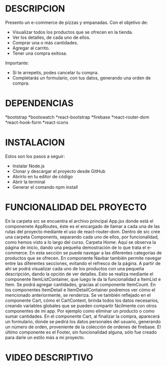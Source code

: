 # DESCRIPCION
Presento un e-commerce de pizzas y empanadas.
Con el objetivo de:

* Visualizar todos los productos que se ofrecen en la tienda.
* Ver los detalles, de cada uno de ellos.
* Comprar una o más cantidades.
* Agregar al carrito.
* Tener una compra exitosa.

 Importante:
* Si te arrepetís, podes cancelar tu compra.
* Completarás un formulario, con tus datos, generando una orden de compra.

# DEPENDENCIAS
*bootstrap
*bootswatch
*react-bootstrap
*firebase
*react-router-dom
*react-hook-form
*react-icons
    
# INSTALACION
Estos son los pasos a seguir:

* Instalar Node.js
* Clonar y descargar el proyecto desde GitHub
* Abrirlo en tu editor de código
* Abrir la terminal
* Generar el comando npm install

# FUNCIONALIDAD DEL PROYECTO
En la carpeta src se encuentra el archivo principal App.jsx donde está el componenete AppRoutes, éste es el encargado de llamar a cada una de las rutas del proyecto mediante el uso de react-router-dom.
Dentro de src cree una carpeta Components, separando cada uno de ellos, por funcionalidad, como hemos visto a lo largo del curso.
Carpeta Home: Aquí se observa la página de inicio, dando una pequeña demostración de lo que trata el e-commerce. En esta sección se puede navegar a las diferentes categorías de productos que se ofrecen.
En componente Navbar también permite navegar entre las diferentes secciones, evitando el refresco de la página.
A partir de ahí se podrá visualizar cada uno de los productos con una pequeña descripción, dando la opción de ver detalles. Esto se realiza mediante el componente ItemListContainer, que luego le da la funcionalidad a ItemList e Item.
Se podrá agregar cantidades, gracias al componente ItemCount.
En los componentes ItemDetail e ItemDetailContainer podremos ver cómo el mencionado anteriormente, se renderiza.
Se ve también reflejado en el componente Cart, cómo el CartContext, brinda todos los datos necesarios, creando variables globales que se pueden compartir fácilmente con otros componentes de mi app. Por ejemplo como eliminar un producto o como sumar cantidades.
En el componente Cart, al finalizar la compra, aparecerá un formulario, donde se pedirá los datos personales del usuario, generando un número de orden, proveniente de la colección de ordenes de firebase.
El último componente es el Footer, sin funcionalidad alguna, sólo fue creado para darle un estilo más a mi proyecto.

# VIDEO DESCRIPTIVO
